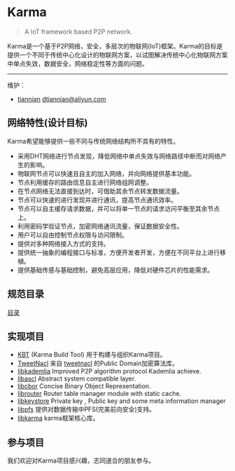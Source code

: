 # Karma
> A IoT framework based P2P network.

Karma是一个基于P2P网络，安全，多层次的物联网(IoT)框架。Karma的目标是提供一个不同于传统中心化设计的物联网方案，以试图解决传统中心化物联网方案中单点失效，数据安全，网络稳定性等方面的问题。

---

维护：
- [tiannian](https://github.com/tiannian) dtiannian@aliyun.com

## 网络特性(设计目标)
Karma希望能够提供一些不同与传统网络结构所不具有的特性。

- 采用DHT网络进行节点发现，降低网络中单点失效与网络路径中断而对网络产生的影响。
- 物联网节点可以快速且自主的加入网络，并向网络提供基本功能。
- 节点利用缓存的路由信息自主进行网络组网调整。
- 在节点网络无法直接到达时，可借助其余节点转发数据流量。
- 节点可以快速的进行发现并进行通讯，提高节点通讯效率。
- 节点可以自主缓存请求数据，并可以将单一节点的请求访问平衡至其余节点上。
- 利用密码学验证节点，加密网络通讯流量，保证数据安全性。
- 用户可以自由控制节点权限与访问限制。
- 提供对多种网络接入方式的支持。
- 提供统一抽象的编程接口与标准，方便开发者开发，方便在不同平台上进行移植。
- 提供基础传感与基础控制，避免高层应用，降低对硬件芯片的性能需求。

## 规范目录

[目录](spec/SUMMARY.md)

## 实现项目
- [KBT](https://github.com/tiannian/KBT) (Karma Build Tool) 用于构建与组织Karma项目。
- [TweetNacl](https://github.com/tiannian/TweetNaCl) 来自 [tweetnacl](https://tweetnacl.cr.yp.to) 的Public Domain加密算法库。
- [libkademlia](#) Improved P2P algorithm protocol Kademlia achieve.
- [libascl](#) Abstract system compatible layer.
- [libcbor](#) Concise Binary Object Representation.
- [librouter](#) Router table manager module with static cache.
- [libkeystore](#) Private key , Public key and some meta information manager
- [libpfs](#) 提供对数据传输中PFS(完美前向安全)支持。
- [libkarma](#) karma框架核心库。

## 参与项目
我们欢迎对Karma项目感兴趣，志同道合的朋友参与。

